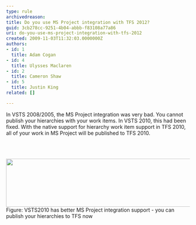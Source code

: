 ```yaml
---
type: rule
archivedreason: 
title: Do you use MS Project integration with TFS 2012?
guid: 3cb278cc-9251-4b04-abbb-f83108a77a86
uri: do-you-use-ms-project-integration-with-tfs-2012
created: 2009-11-03T11:32:03.0000000Z
authors:
- id: 1
  title: Adam Cogan
- id: 4
  title: Ulysses Maclaren
- id: 2
  title: Cameron Shaw
- id: 5
  title: Justin King
related: []

---
```



In VSTS 2008/2005, the MS Project integration was very bad. You cannot publish your hierarchies with your work items. In VSTS 2010, this had been fixed. With the native support for hierarchy work item support in TFS 2010, all of your work in MS Project will be published to TFS 2010. <br>

<br><excerpt class='endintro'></excerpt><br>

  <img width="902" height="233" src="/Management/RulesToBetterProjectManagement/PublishingImages/VSTS2010-MSProject.jpg" alt="" style="width&#58;604px;height&#58;132px;" /> <br>
<font class="ms-rteCustom-FigureNormal">Figure&#58; VSTS2010 has better MS Project integration support - you can publish your hierarchies to TFS now</font><br>
<br>



